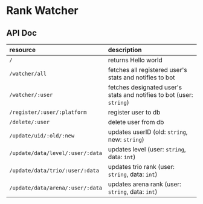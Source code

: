 # Rank Watcher

## API Doc

| resource                         | description                                                          |
|:---------------------------------|:---------------------------------------------------------------------|
| `/`                              | returns Hello world                                                  |
| `/watcher/all`                   | fetches all registered user's stats and notifies to bot              |
| `/watcher/:user`                 | fetches designated user's stats and notifies to bot (user: `string`) |
| `/register/:user/:platform`      | register user to db                                                  |
| `/delete/:user`                  | delete user from db                                                  |
| `/update/uid/:old/:new`          | updates userID (old: `string`, new: `string`)                        |
| `/update/data/level/:user/:data` | updates level (user: `string`, data: `int`)                          |
| `/update/data/trio/:user/:data`  | updates trio rank (user: `string`, data: `int`)                      |
| `/update/data/arena/:user/:data` | updates arena rank (user: `string`, data: `int`)                     |